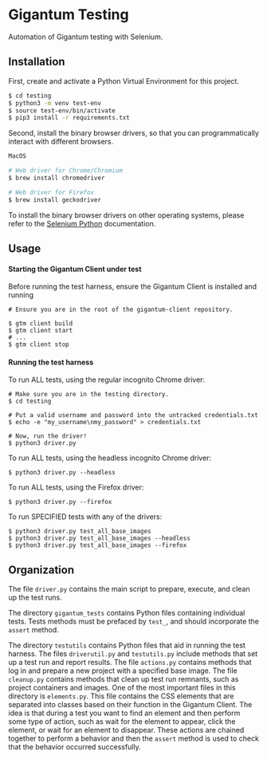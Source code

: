 # Gigantum Testing

Automation of Gigantum testing with Selenium.


## Installation

First, create and activate a Python Virtual Environment for this project.

```bash
$ cd testing
$ python3 -m venv test-env
$ source test-env/bin/activate
$ pip3 install -r requirements.txt
```

Second, install the binary browser drivers, so that you can programmatically
interact with different browsers.

```bash
MacOS

# Web driver for Chrome/Chromium
$ brew install chromedriver

# Web driver for Firefox
$ brew install geckodriver
```

To install the binary browser drivers on other operating systems, please refer to the 
[Selenium Python](https://selenium-python.readthedocs.io/installation.html) documentation.

## Usage

#### Starting the Gigantum Client under test

Before running the test harness, ensure the Gigantum Client is installed and running

```
# Ensure you are in the root of the gigantum-client repository.

$ gtm client build
$ gtm client start
# ...
$ gtm client stop
```

#### Running the test harness

To run ALL tests, using the regular incognito Chrome driver:

```
# Make sure you are in the testing directory.
$ cd testing

# Put a valid username and password into the untracked credentials.txt
$ echo -e "my_username\nmy_password" > credentials.txt

# Now, run the driver!
$ python3 driver.py
```

To run ALL tests, using the headless incognito Chrome driver:

```
$ python3 driver.py --headless
```

To run ALL tests, using the Firefox driver:

```
$ python3 driver.py --firefox
```

To run SPECIFIED tests with any of the drivers:

```
$ python3 driver.py test_all_base_images
$ python3 driver.py test_all_base_images --headless
$ python3 driver.py test_all_base_images --firefox
```

## Organization

The file `driver.py` contains the main script to prepare, execute, and clean up the test runs.

The directory `gigantum_tests` contains Python files containing individual tests.
Tests methods must be prefaced by `test_`, and should incorporate the `assert` method.

The directory `testutils` contains Python files that aid in running the test harness. The files `driverutil.py` and 
`testutils.py` include methods that set up a test run and report results. The file `actions.py` contains methods that 
log in and prepare a new project with a specified base image. The file `cleanup.py` contains methods that clean up test 
run remnants, such as project containers and images. One of the most important files in this directory is `elements.py`.
This file contains the CSS elements that are separated into classes based on their function in the 
Gigantum Client. The idea is that during a test you want to find an element and then perform some type of action, such 
as wait for the element to appear, click the element, or wait for an element to disappear. These actions are chained 
together to perform a behavior and then the `assert` method is used to check that the behavior occurred successfully.
